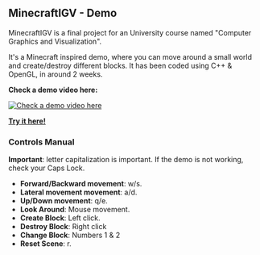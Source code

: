 ﻿## MinecraftIGV - Demo
MinecraftIGV is a final project for an University course named "Computer Graphics and Visualization". 

It's a Minecraft inspired demo, where you can move around a small world and create/destroy different blocks. It has been coded using C++ & OpenGL, in around 2 weeks.

**Check a demo video here:**

[![Check a demo video here](https://img.youtube.com/vi/vj5_X2jaoLQ/0.jpg)](https://www.youtube.com/watch?v=vj5_X2jaoLQ)

[**Try it here!**](https://github.com/Delunado/MinecraftIGV/raw/master/Executable/MinecraftIGVDemo.zip) 

### Controls Manual
**Important**: letter capitalization is important. If the demo is not working, check your Caps Lock.  
-  **Forward/Backward movement**: w/s. 
- **Lateral movement movement**: a/d.
- **Up/Down movement**: q/e.
- **Look Around**: Mouse movement.
- **Create Block**: Left click.
- **Destroy Block**: Right click
- **Change Block**: Numbers 1 & 2
- **Reset Scene**: r.  





